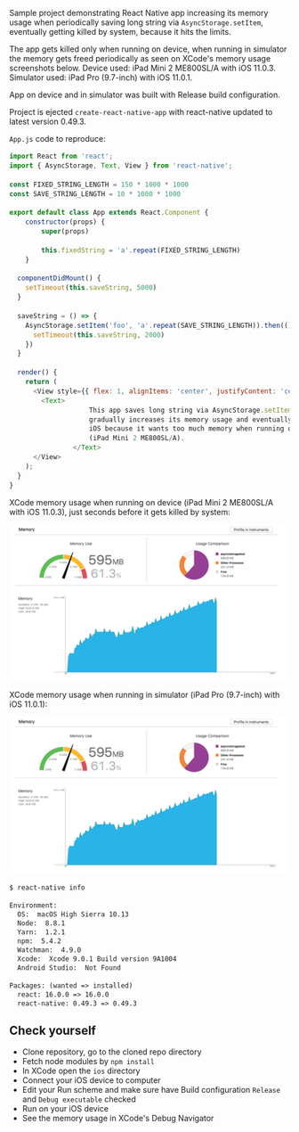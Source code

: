 Sample project demonstrating React Native app increasing its memory usage when
periodically saving long string via `AsyncStorage.setItem`, eventually getting
killed by system, because it hits the limits.

The app gets killed only when running on device, when running in simulator the
memory gets freed periodically as seen on XCode's memory usage screenshots
below. Device used: iPad Mini 2 ME800SL/A with iOS 11.0.3. Simulator used:
iPad Pro (9.7-inch) with iOS 11.0.1.

App on device and in simulator was built with Release build configuration.

Project is ejected `create-react-native-app` with react-native updated to
latest version 0.49.3.

`App.js` code to reproduce:

```js
import React from 'react';
import { AsyncStorage, Text, View } from 'react-native';

const FIXED_STRING_LENGTH = 150 * 1000 * 1000
const SAVE_STRING_LENGTH = 10 * 1000 * 1000

export default class App extends React.Component {
	constructor(props) {
		super(props)

		this.fixedString = 'a'.repeat(FIXED_STRING_LENGTH)
	}

  componentDidMount() {
    setTimeout(this.saveString, 5000)
  }

  saveString = () => {
    AsyncStorage.setItem('foo', 'a'.repeat(SAVE_STRING_LENGTH)).then(() => {
      setTimeout(this.saveString, 2000)
    })
  }

  render() {
    return (
      <View style={{ flex: 1, alignItems: 'center', justifyContent: 'center' }}>
        <Text>
					This app saves long string via AsyncStorage.setItem every 2 seconds,
					gradually increases its memory usage and eventually gets killed by
					iOS because it wants too much memory when running on device
					(iPad Mini 2 ME800SL/A).
				</Text>
      </View>
    );
  }
}
```

XCode memory usage when running on device (iPad Mini 2 ME800SL/A with iOS
11.0.3), just seconds before it gets killed by system:

![](./memory-usage-device.png)

XCode memory usage when running in simulator (iPad Pro (9.7-inch) with iOS
11.0.1):

![](./memory-usage-device.png)

```
$ react-native info

Environment:
  OS:  macOS High Sierra 10.13
  Node:  8.8.1
  Yarn:  1.2.1
  npm:  5.4.2
  Watchman:  4.9.0
  Xcode:  Xcode 9.0.1 Build version 9A1004
  Android Studio:  Not Found

Packages: (wanted => installed)
  react: 16.0.0 => 16.0.0
  react-native: 0.49.3 => 0.49.3
```

## Check yourself

* Clone repository, go to the cloned repo directory
* Fetch node modules by `npm install`
* In XCode open the `ios` directory
* Connect your iOS device to computer
* Edit your Run scheme and make sure have Build configuration `Release` and
  `Debug executable` checked
* Run on your iOS device
* See the memory usage in XCode's Debug Navigator

